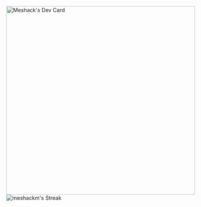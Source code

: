 <a href="https://app.daily.dev/meshack22"><img src="https://api.daily.dev/devcards/v2/VseDvKvy8SL4xVAR2qIFY.png?type=wide&r=rc4" width="500" alt="Meshack's Dev Card"/></a>
<br />
![meshackm's Streak](https://github-readme-streak-stats.herokuapp.com/?user=meshackm&theme=tokyonight&hide_border=true)


